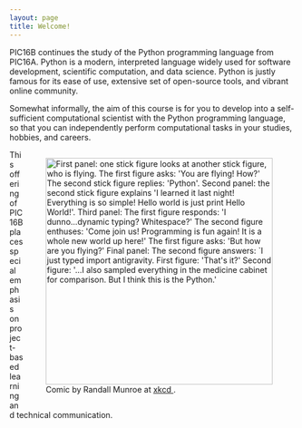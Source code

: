 ```yaml
---
layout: page
title: Welcome!
---
```





PIC16B continues the study of the Python programming language from PIC16A. Python is a modern, interpreted language widely used for software development, scientific computation, and data science. Python is justly famous for its ease of use, extensive set of open-source tools, and vibrant online community. 


Somewhat informally, the aim of this course is for you to develop into a self-sufficient computational scientist with the Python programming language, so that you can independently perform computational tasks in your studies, hobbies, and careers.  

<figure style="float:right">
  <img alt="First panel: one stick figure looks at another stick figure, who is flying. The first figure asks: 'You are flying! How?' The second stick figure replies: 'Python'. Second panel: the second stick figure explains 'I learned it last night! Everything is so simple! Hello world is just print Hello World!'. Third panel: The first figure responds: 'I dunno...dynamic typing? Whitespace?' The second figure enthuses: 'Come join us! Programming is fun again! It is a whole new world up here!' The first figure asks: 'But how are you flying?' Final panel: The second figure answers: `I just typed import antigravity. First figure: 'That's it?' Second figure: '...I also sampled everything in the medicine cabinet for comparison. But I think this is the Python.' " src = "https://imgs.xkcd.com/comics/python.png" width="400"/> 
  <figcaption>Comic by Randall Munroe at <a href ="https://xkcd.com/353/"> xkcd </a>.</figcaption>
</figure>

This offering of PIC16B places special emphasis on project-based learning and technical communication.

